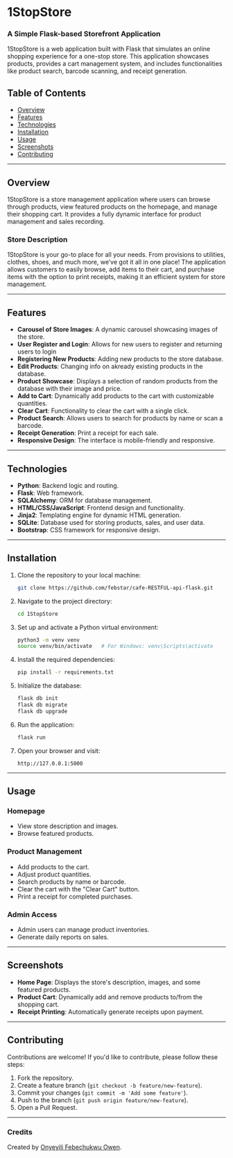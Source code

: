
# 1StopStore

### A Simple Flask-based Storefront Application

1StopStore is a web application built with Flask that simulates an online shopping experience for a one-stop store. This application showcases products, provides a cart management system, and includes functionalities like product search, barcode scanning, and receipt generation.

## Table of Contents
- [Overview](#overview)
- [Features](#features)
- [Technologies](#technologies)
- [Installation](#installation)
- [Usage](#usage)
- [Screenshots](#screenshots)
- [Contributing](#contributing)


---

## Overview

1StopStore is a store management application where users can browse through products, view featured products on the homepage, and manage their shopping cart. It provides a fully dynamic interface for product management and sales recording.

### Store Description

1StopStore is your go-to place for all your needs. From provisions to utilities, clothes, shoes, and much more, we’ve got it all in one place! The application allows customers to easily browse, add items to their cart, and purchase items with the option to print receipts, making it an efficient system for store management.

---

## Features

- **Carousel of Store Images**: A dynamic carousel showcasing images of the store.
- **User Register and Login**: Allows for new users to register and returning users to login
- **Registering New Products**: Adding new products to the store database.
- **Edit Products**: Changing info on akready existing products in the database. 
- **Product Showcase**: Displays a selection of random products from the database with their image and price.
- **Add to Cart**: Dynamically add products to the cart with customizable quantities.
- **Clear Cart**: Functionality to clear the cart with a single click.
- **Product Search**: Allows users to search for products by name or scan a barcode.
- **Receipt Generation**: Print a receipt for each sale.
- **Responsive Design**: The interface is mobile-friendly and responsive.

---

## Technologies

- **Python**: Backend logic and routing.
- **Flask**: Web framework.
- **SQLAlchemy**: ORM for database management.
- **HTML/CSS/JavaScript**: Frontend design and functionality.
- **Jinja2**: Templating engine for dynamic HTML generation.
- **SQLite**: Database used for storing products, sales, and user data.
- **Bootstrap**: CSS framework for responsive design.

---

## Installation

1. Clone the repository to your local machine:

   ```bash
   git clone https://github.com/febstar/cafe-RESTFUL-api-flask.git
   ```

2. Navigate to the project directory:

   ```bash
   cd 1StopStore
   ```

3. Set up and activate a Python virtual environment:

   ```bash
   python3 -m venv venv
   source venv/bin/activate   # For Windows: venv\Scripts\activate
   ```

4. Install the required dependencies:

   ```bash
   pip install -r requirements.txt
   ```

5. Initialize the database:

   ```bash
   flask db init
   flask db migrate
   flask db upgrade
   ```

6. Run the application:

   ```bash
   flask run
   ```

7. Open your browser and visit:

   ```
   http://127.0.0.1:5000
   ```

---

## Usage

### Homepage

- View store description and images.
- Browse featured products.

### Product Management

- Add products to the cart.
- Adjust product quantities.
- Search products by name or barcode.
- Clear the cart with the "Clear Cart" button.
- Print a receipt for completed purchases.

### Admin Access

- Admin users can manage product inventories.
- Generate daily reports on sales.

---

## Screenshots

- **Home Page**: Displays the store's description, images, and some featured products.
- **Product Cart**: Dynamically add and remove products to/from the shopping cart.
- **Receipt Printing**: Automatically generate receipts upon payment.

---

## Contributing

Contributions are welcome! If you'd like to contribute, please follow these steps:

1. Fork the repository.
2. Create a feature branch (`git checkout -b feature/new-feature`).
3. Commit your changes (`git commit -m 'Add some feature'`).
4. Push to the branch (`git push origin feature/new-feature`).
5. Open a Pull Request.

---

### Credits
Created by [Onyeyili Febechukwu Owen](https://github.com/febstar).

